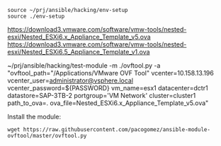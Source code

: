 
    source ~/prj/ansible/hacking/env-setup
    source ./env-setup


https://download3.vmware.com/software/vmw-tools/nested-esxi/Nested_ESXi6.x_Appliance_Template_v5.ova
https://download3.vmware.com/software/vmw-tools/nested-esxi/Nested_ESXi6.5_Appliance_Template_v1.ova

~/prj/ansible/hacking/test-module -m ./ovftool.py -a "ovftool_path=\"/Applications/VMware OVF Tool\" vcenter=10.158.13.196 vcenter_user=administrator@vsphere.local vcenter_password=${PASSWORD} vm_name=esx1 datacenter=dctr1 datastore=SAP-3TB-2 portgroup='VM Network' cluster=cluster1 path_to_ova=. ova_file=Nested_ESXi6.x_Appliance_Template_v5.ova"


Install the module:

    wget https://raw.githubusercontent.com/pacogomez/ansible-module-ovftool/master/ovftool.py